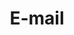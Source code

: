 ---
order: 5
title: E-mail
link: mailto:cleiton.spereira@live.com
icon:
  name: envelope
  pack: fas
---